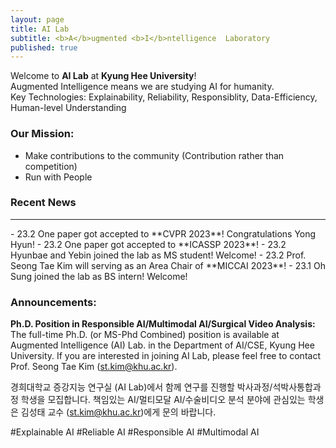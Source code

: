 ```yaml
---
layout: page
title: AI Lab
subtitle: <b>A</b>ugmented <b>I</b>ntelligence  Laboratory
published: true
---
```


Welcome to **AI Lab** at **Kyung Hee University**!             
Augmented Intelligence means we are studying AI for humanity.                    
Key Technologies: Explainability, Reliability, Responsiblity, Data-Efficiency, Human-level Understanding 

### Our Mission: 
- Make contributions to the community (Contribution rather than competition)
- Run with People

### Recent News
<hr>
- 23.2 One paper got accepted to **CVPR 2023**! Congratulations Yong Hyun!
- 23.2 One paper got accepted to **ICASSP 2023**!
- 23.2 Hyunbae and Yebin joined the lab as MS student! Welcome!
- 23.2 Prof. Seong Tae Kim will serving as an Area Chair of **MICCAI 2023**!
- 23.1 Oh Sung joined the lab as BS intern! Welcome!

### Announcements: 

**Ph.D. Position in Responsible AI/Multimodal AI/Surgical Video Analysis:**              
The full-time Ph.D. (or MS-Phd Combined) position is available at Augmented Intelligence (AI) Lab. in the Department of AI/CSE, Kyung Hee University. If you are interested in joining AI Lab, please feel free to contact Prof. Seong Tae Kim (st.kim@khu.ac.kr).

경희대학교 증강지능 연구실 (AI Lab)에서 함께 연구를 진행할 박사과정/석박사통합과정 학생을 모집합니다. 책임있는 AI/멀티모달 AI/수술비디오 분석 분야에 관심있는 학생은 김성태 교수 (st.kim@khu.ac.kr)에게 문의 바랍니다.

#Explainable AI #Reliable AI #Responsible AI #Multimodal AI
